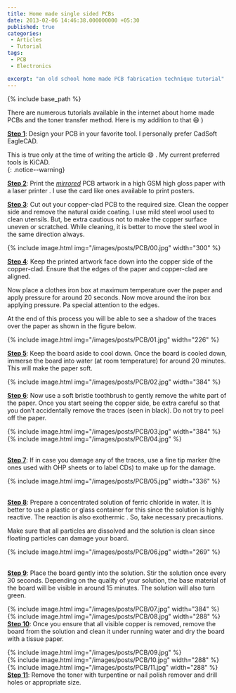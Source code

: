 ```yaml
---
title: Home made single sided PCBs
date: 2013-02-06 14:46:38.000000000 +05:30
published: true
categories: 
 - Articles
 - Tutorial
tags: 
 - PCB 
 - Electronics

excerpt: "an old school home made PCB fabrication technique tutorial"
---
```

<style>
div {
    text-align: justify;
    text-justify: inter-word;
}
</style>

{% include base_path %}

There are numerous tutorials available in the internet about home made PCBs and the toner transfer method. Here is my addition to that :smile: )

<b><u>Step 1</u></b>: Design your PCB in your favorite tool. I personally prefer CadSoft EagleCAD.

This is true only at the time of writing the article :smile: . My current preferred tools is KiCAD.   
{: .notice--warning} 

<b><u>Step 2</u></b>: Print the <u><i>mirrored</i></u> PCB artwork in a high GSM high gloss paper with a laser printer . I use the card like ones available to print posters.

<b><u>Step 3</u></b>: Cut out your copper-clad PCB to the required size. Clean the copper side and remove the natural oxide coating. I use mild steel wool used to clean utensils. But, be extra cautious not to make the copper surface uneven or scratched. While cleaning, it is better to move the steel wool in the same direction always.

{% include image.html
        img="/images/posts/PCB/00.jpg" 
	width="300"
%}

<b><u>Step 4</u></b>: Keep the printed artwork face down into the copper side of the copper-clad. Ensure that the edges of the paper and copper-clad are aligned.

Now place a clothes iron box at maximum temperature over the paper and apply pressure for around 20 seconds. Now move around the iron box applying pressure. Pa special attention to the edges.

At the end of this process you will be able to see a shadow of the traces over the paper as shown in the figure below.

{% include image.html
        img="/images/posts/PCB/01.jpg" 
	width="226"
%}

<b><u>Step 5</u></b>: Keep the board aside to cool down. Once the board is cooled down, immerse the board into water  (at room temperature) for around 20 minutes. This will make the paper soft.

{% include image.html
        img="/images/posts/PCB/02.jpg" 
	width="384"
%}

<b><u>Step 6</u></b>: Now use a soft bristle toothbrush to gently remove the white part of the paper. Once you start seeing the copper side, be extra careful so that you don’t accidentally remove the traces (seen in black). Do not try to peel off the paper.

{% include image.html
        img="/images/posts/PCB/03.jpg" 
	width="384"
%}
<br/>
{% include image.html
        img="/images/posts/PCB/04.jpg" 
%}

<br/>
<b><u>Step 7</u></b>: If in case you damage any of the traces, use a fine tip marker (the ones used with OHP sheets or to label CDs) to make up for the damage.

{% include image.html
        img="/images/posts/PCB/05.jpg" 
	width="336"
%}

<br/>
<b><u>Step 8</u></b>: Prepare a concentrated solution of ferric chloride in water. It is better to use a plastic or glass container for this since the solution is highly reactive. The reaction is also exothermic . So, take necessary precautions.

Make sure that all particles are dissolved and the solution is clean since floating particles can damage your board.

{% include image.html
        img="/images/posts/PCB/06.jpg" 
	width="269"
%}

<br/>
<b><u>Step 9</u></b>: Place the board gently into the solution. Stir the solution once every 30 seconds. Depending on the quality of your solution, the base material of the board will be visible in around 15 minutes. The solution will also turn green.

{% include image.html
        img="/images/posts/PCB/07.jpg" 
	width="384"
%}
<br/>
{% include image.html
        img="/images/posts/PCB/08.jpg" 
	width="288"
%}
<br/>
<b><u>Step 10</u></b>: Once you ensure that all visible copper is removed, remove the board from the solution and clean it under running water and dry the board with a tissue paper.

{% include image.html
        img="/images/posts/PCB/09.jpg" 
%}
<br/>
{% include image.html
        img="/images/posts/PCB/10.jpg" 
	width="288"
%}
<br/>
{% include image.html
        img="/images/posts/PCB/11.jpg" 
	width="288"
%}
<br/>
<b><u>Step 11</u></b>: Remove the toner with turpentine or nail polish remover and drill holes or appropriate size.
